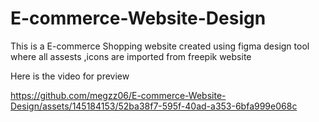 # E-commerce-Website-Design
This is a E-commerce Shopping website created using figma design tool where all assests ,icons are imported from freepik website

Here is the video for preview

https://github.com/megzz06/E-commerce-Website-Design/assets/145184153/52ba38f7-595f-40ad-a353-6bfa999e068c

